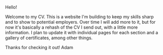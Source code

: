 Hello!

Welcome to my CV. This is a website I'm building to keep my skills sharp and to show to potential employers.
Over time I will add more to it, but for now it's basically a rehash of the CV I send out, with a little more information.
I plan to update it with individual pages for each section and a gallery of certificates, among other things.

Thanks for checking it out!
Adam
